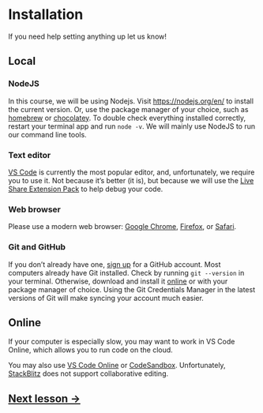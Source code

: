# Installation

If you need help setting anything up let us know!

## Local

### NodeJS

In this course, we will be using Nodejs. Visit https://nodejs.org/en/ to install the current version. Or, use the package manager of your choice, such as [homebrew](https://brew.sh/) or [chocolatey](https://chocolatey.org/). To double check everything installed correctly, restart your terminal app and run `node -v`. We will mainly use NodeJS to run our command line tools.

### Text editor

[VS Code](https://code.visualstudio.com/) is currently the most popular editor, and, unfortunately, we require you to use it. Not because it’s better (it is), but because we will use the [Live Share Extension Pack](https://marketplace.visualstudio.com/items?itemName=MS-vsliveshare.vsliveshare-pack) to help debug your code.

### Web browser

Please use a modern web browser: [Google Chrome](https://www.google.com/chrome/), [Firefox](https://www.mozilla.org/en-US/firefox/), or [Safari](https://www.apple.com/safari/).

### Git and GitHub

If you don’t already have one, [sign up](https://github.com/) for a GitHub account. Most computers already have Git installed. Check by running `git --version` in your terminal. Otherwise, download and install it [online](https://git-scm.com/downloads) or with your package manager of choice. Using the Git Credentials Manager in the latest versions of Git will make syncing your account much easier.

## Online

If your computer is especially slow, you may want to work in VS Code Online, which allows you to run code on the cloud.

You may also use [VS Code Online](https://visualstudio.microsoft.com/services//github-codespaces/) or [CodeSandbox](https://codesandbox.io/). Unfortunately, [StackBlitz](https://stackblitz.com/) does not support collaborative editing.

## [Next lesson →](./03-git.md)

